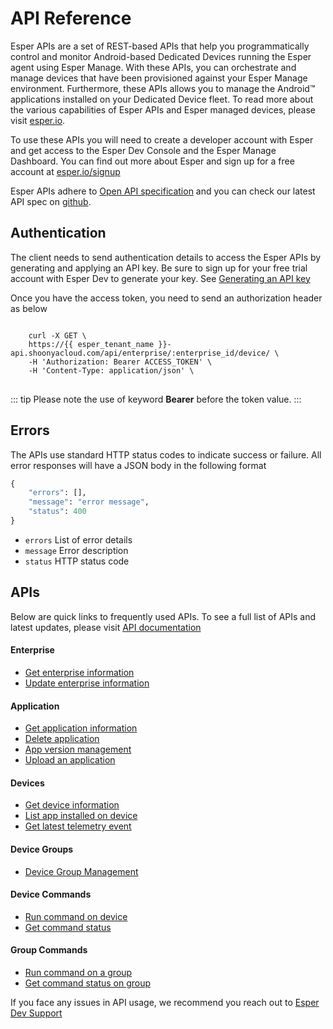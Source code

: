 # API Reference

Esper APIs are a set of REST-based APIs that help you programmatically control and monitor Android-based Dedicated Devices running the Esper agent using Esper Manage. With these APIs, you can orchestrate and manage devices that have been provisioned against your Esper Manage environment. Furthermore, these APIs allows you to manage the Android™ applications installed on your Dedicated Device fleet. To read more about the various capabilities of Esper APIs and Esper managed devices, please visit [esper.io](https://esper.io).

To use these APIs you will need to create a developer account with Esper and get access to the Esper Dev Console and the Esper Manage Dashboard. You can find out more about Esper and sign up for a free account at [esper.io/signup](https://esper.io/signup)

Esper APIs adhere to [Open API specification](https://swagger.io/docs/specification/about/) and you can check our latest API spec on [github](https://github.com/esper-io/esper-api-spec).

## Authentication
The client needs to send authentication details to access the Esper APIs by generating and applying an API key. Be sure to sign up for your free trial account with Esper Dev to generate your key. See [Generating an API key](./module/genapikey.md)

Once you have the access token, you need to send an authorization header as below

<div class="language-sh">
<pre>
<code>
    curl -X GET \
    https://{{ esper_tenant_name }}-api.shoonyacloud.com/api/enterprise/:enterprise_id/device/ \
    -H 'Authorization: Bearer ACCESS_TOKEN' \
    -H 'Content-Type: application/json' \
</code>
</pre>
</div>

::: tip 
Please note the use of keyword **Bearer** before the token value. 
:::

## Errors

The APIs use standard HTTP status codes to indicate success or failure. All error responses will have a JSON body in the following format

```python
{
    "errors": [],
    "message": "error message",
    "status": 400
}
```

* `errors` List of error details
* `message` Error description
* `status` HTTP status code

## APIs

Below are quick links to frequently used APIs. To see a full list of APIs and latest updates, please visit [API documentation](https://api.esper.io)

#### Enterprise
- [Get enterprise information](https://api.esper.io/#tag/Enterprise)
- [Update enterprise information](https://api.esper.io/#operation/partialUpdateEnterprise)

#### Application
- [Get application information](https://api.esper.io/#tag/Application)
- [Delete application](https://api.esper.io/#operation/deleteApplication)
- [App version management](https://api.esper.io/#operation/getAppVersions)
- [Upload an application](https://api.esper.io/#operation/upload)

#### Devices
- [Get device information](https://api.esper.io/#tag/Device)
- [List app installed on device](https://api.esper.io/#operation/getAppInstalls)
- [Get latest telemetry event](https://api.esper.io/#operation/getDeviceEvent)

#### Device Groups
- [Device Group Management](https://api.esper.io/#tag/Device-Group)

#### Device Commands
- [Run command on device](https://api.esper.io/#operation/runCommand)
- [Get command status](https://api.esper.io/#operation/getCommand)

#### Group Commands
- [Run command on a group](https://api.esper.io/#operation/runGroupCommand)
- [Get command status on group](https://api.esper.io/#operation/getGroupCommand)


If you face any issues in API usage, we recommend you reach out to [Esper Dev Support](./support.md)
